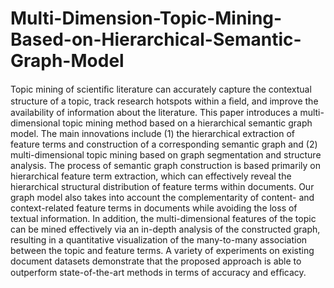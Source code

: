 # Multi-Dimension-Topic-Mining-Based-on-Hierarchical-Semantic-Graph-Model

Topic mining of scientiﬁc literature can accurately capture the contextual structure of a topic, 
track research hotspots within a ﬁeld, and improve the availability of information about the literature. 
This paper introduces a multi-dimensional topic mining method based on a hierarchical semantic graph 
model. The main innovations include (1) the hierarchical extraction of feature terms and construction of 
a corresponding semantic graph and (2) multi-dimensional topic mining based on graph segmentation and 
structure analysis. The process of semantic graph construction is based primarily on hierarchical feature 
term extraction, which can effectively reveal the hierarchical structural distribution of feature terms within 
documents. Our graph model also takes into account the complementarity of content- and context-related 
feature terms in documents while avoiding the loss of textual information. In addition, the multi-dimensional 
features of the topic can be mined effectively via an in-depth analysis of the constructed graph, resulting in 
a quantitative visualization of the many-to-many association between the topic and feature terms. A variety 
of experiments on existing document datasets demonstrate that the proposed approach is able to outperform 
state-of-the-art methods in terms of accuracy and efﬁcacy.
